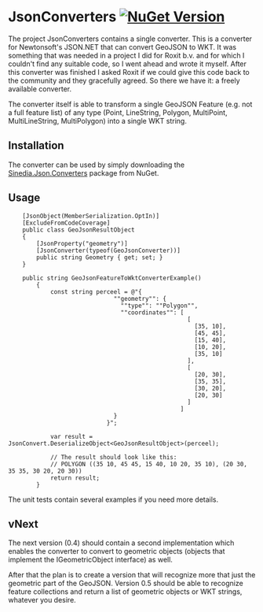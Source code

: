 # JsonConverters [![NuGet Version](http://img.shields.io/nuget/v/Sinedia.Json.Converters.svg?style=flat)](https://www.nuget.org/packages/Sinedia.Json.Converters)

The project JsonConverters contains a single converter. This is a converter for Newtonsoft's JSON.NET that can convert GeoJSON to WKT.
It was something that was needed in a project I did for Roxit b.v. and for which I couldn't find any suitable code, so I went ahead and wrote it myself.
After this converter was finished I asked Roxit if we could give this code back to the community and they gracefully agreed. So there we have it: a freely available converter.

The converter itself is able to transform a single GeoJSON Feature (e.g. not a full feature list) of any type (Point, LineString, Polygon, MultiPoint, MultiLineString, MultiPolygon) into a single WKT string.

## Installation
The converter can be used by simply downloading the [Sinedia.Json.Converters](https://www.nuget.org/packages/Sinedia.Json.Converters) package from NuGet.

## Usage

```
    [JsonObject(MemberSerialization.OptIn)]
    [ExcludeFromCodeCoverage]
    public class GeoJsonResultObject
    {
        [JsonProperty("geometry")]
        [JsonConverter(typeof(GeoJsonConverter))]
        public string Geometry { get; set; }
    }

    public string GeoJsonFeatureToWktConverterExample()
        {
            const string perceel = @"{
                              ""geometry"": {
                                ""type"": ""Polygon"",
                                ""coordinates"": [
                                                   [
                                                     [35, 10], 
                                                     [45, 45], 
                                                     [15, 40], 
                                                     [10, 20], 
                                                     [35, 10]
                                                   ], 
                                                   [
                                                     [20, 30], 
                                                     [35, 35], 
                                                     [30, 20], 
                                                     [20, 30]
                                                   ]
                                                 ]
                              }
                            }";

            var result = JsonConvert.DeserializeObject<GeoJsonResultObject>(perceel);

            // The result should look like this: 
            // POLYGON ((35 10, 45 45, 15 40, 10 20, 35 10), (20 30, 35 35, 30 20, 20 30))
            return result;
        }
```

The unit tests contain several examples if you need more details.

## vNext

The next version (0.4) should contain a second implementation which enables the converter to convert 
to geometric objects (objects that implement the IGeometricObject interface) as well.

After that the plan is to create a version that will recognize more that just the geometric part of the GeoJSON. 
Version 0.5 should be able to recognize feature collections and return a list of geometric objects or WKT strings, 
whatever you desire.